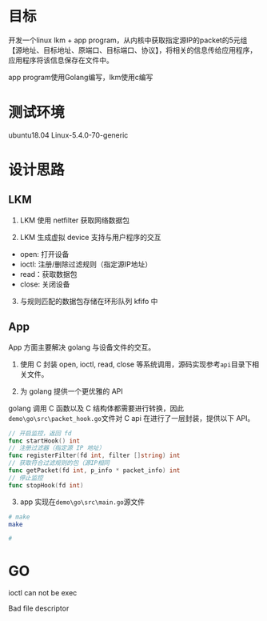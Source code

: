 
# 目标

开发一个linux lkm + app program，从内核中获取指定源IP的packet的5元组【源地址、目标地址、原端口、目标端口、协议】，将相关的信息传给应用程序，应用程序将该信息保存在文件中。

app program使用Golang编写，lkm使用c编写

# 测试环境 

ubuntu18.04 Linux-5.4.0-70-generic


# 设计思路

## LKM
1. LKM 使用 netfilter 获取网络数据包

2. LKM 生成虚拟 device 支持与用户程序的交互

- open: 打开设备
- ioctl: 注册/删除过滤规则（指定源IP地址）
- read：获取数据包
- close: 关闭设备

3. 与规则匹配的数据包存储在环形队列 kfifo 中

## App

App 方面主要解决 golang 与设备文件的交互。

1. 使用 C 封装 open, ioctl, read, close 等系统调用，源码实现参考`api`目录下相关文件。

2. 为 golang 提供一个更优雅的 API

golang 调用 C 函数以及 C 结构体都需要进行转换，因此`demo\go\src\packet_hook.go`文件对 C api 在进行了一层封装，提供以下 API。

```go
// 开启监控，返回 fd
func startHook() int
// 注册过滤器（指定源 IP 地址）
func registerFilter(fd int, filter []string) int
// 获取符合过滤规则的包（源IP相同
func getPacket(fd int, p_info * packet_info) int
// 停止监控
func stopHook(fd int)
```

3. app 实现在`demo\go\src\main.go`源文件

```bash
# make
make 

# 
```

# GO 

ioctl can not be exec

Bad file descriptor

